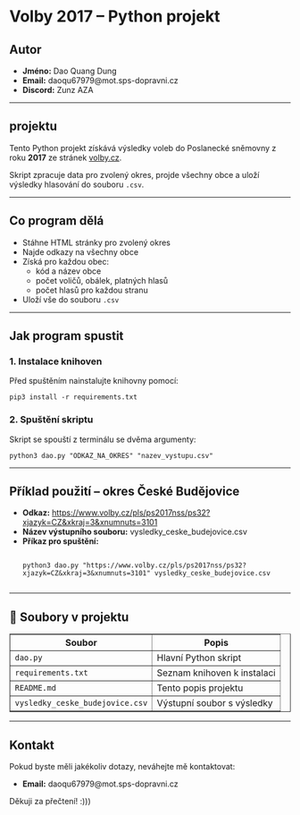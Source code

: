 <!DOCTYPE html>
<html lang="cs">
<head>
  <meta charset="UTF-8" />
</head>
<body>

<h1>Volby 2017 – Python projekt</h1>

<h2>Autor</h2>
<ul>
  <li><strong>Jméno:</strong> Dao Quang Dung</li>
  <li><strong>Email:</strong> daoqu67979@mot.sps-dopravni.cz</li>
  <li><strong>Discord:</strong> Zunz AZA</li>
</ul>

<hr/>

<h2> projektu </h2>
<p>
Tento Python projekt získává výsledky voleb do Poslanecké sněmovny z roku <strong>2017</strong> ze stránek
<a href="https://volby.cz/pls/ps2017nss/ps3?xjazyk=CZ" target="_blank">volby.cz</a>.
</p>
<p>
Skript zpracuje data pro zvolený okres, projde všechny obce a uloží výsledky hlasování do souboru <code>.csv</code>.
</p>

<hr/>

<h2> Co program dělá</h2>
<ul>
  <li>Stáhne HTML stránky pro zvolený okres</li>
  <li>Najde odkazy na všechny obce</li>
  <li>Získá pro každou obec:
    <ul>
      <li>kód a název obce</li>
      <li>počet voličů, obálek, platných hlasů</li>
      <li>počet hlasů pro každou stranu</li>
    </ul>
  </li>
  <li>Uloží vše do souboru <code>.csv</code></li>
</ul>

<hr/>

<h2> Jak program spustit</h2>

<h3>1. Instalace knihoven</h3>
<p>
Před spuštěním nainstalujte knihovny pomocí:
</p>
<pre><code>pip3 install -r requirements.txt</code></pre>

<h3>2. Spuštění skriptu</h3>
<p>
Skript se spouští z terminálu se dvěma argumenty:
</p>
<pre><code>python3 dao.py "ODKAZ_NA_OKRES" "nazev_vystupu.csv"</code></pre>

<hr/>

<h2>Příklad použití – okres České Budějovice</h2>
<ul>
  <li>
    <strong>Odkaz:</strong>
    <a href="https://www.volby.cz/pls/ps2017nss/ps32?xjazyk=CZ&xkraj=3&xnumnuts=3101">
     https://www.volby.cz/pls/ps2017nss/ps32?xjazyk=CZ&xkraj=3&xnumnuts=3101
    </a>
  </li>
  <li><strong>Název výstupního souboru:</strong> vysledky_ceske_budejovice.csv</li>
  <li>
    <strong>Příkaz pro spuštění:</strong>
    <pre><code>
python3 dao.py "https://www.volby.cz/pls/ps2017nss/ps32?xjazyk=CZ&xkraj=3&xnumnuts=3101" vysledky_ceske_budejovice.csv
    </code></pre>
  </li>
</ul>

<hr/>

<h2>📂 Soubory v projektu</h2>
<table border="1" cellspacing="0" cellpadding="4">
  <thead>
    <tr>
      <th>Soubor</th>
      <th>Popis</th>
    </tr>
  </thead>
  <tbody>
    <tr>
      <td><code>dao.py</code></td>
      <td>Hlavní Python skript</td>
    </tr>
    <tr>
      <td><code>requirements.txt</code></td>
      <td>Seznam knihoven k instalaci</td>
    </tr>
    <tr>
      <td><code>README.md</code></td>
      <td>Tento popis projektu</td>
    </tr>
    <tr>
      <td><code>vysledky_ceske_budejovice.csv</code></td>
      <td>Výstupní soubor s výsledky</td>
    </tr>
  </tbody>
</table>

<hr/>

<h2> Kontakt</h2>
<p>
Pokud byste měli jakékoliv dotazy, neváhejte mě kontaktovat:
</p>
<ul>
  <li><strong>Email:</strong> daoqu67979@mot.sps-dopravni.cz</li>
</ul>

<p>Děkuji za přečtení! :)))</p>

</body>
</html>

